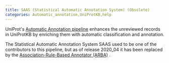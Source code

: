 ```yaml
---
title: SAAS (Statistical Automatic Annotation System) (Obsolete)
categories: Automatic_annotation,UniProtKB,help
---
```


UniProt's [Automatic Annotation pipeline](http://www.uniprot.org/help/automatic%5Fannotation) enhances the unreviewed records in UniProtKB by enriching them with automatic classification and annotation.

The Statistical Automatic Annotation System SAAS used to be one of the contributors to this pipeline, but as of release 2020_04 it has been replaced by the [Association-Rule-Based Annotator (ARBA)](http://www.uniprot.org/help/arba) .
